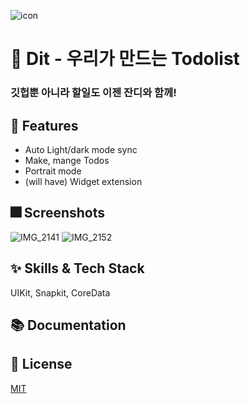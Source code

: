 ![icon](https://user-images.githubusercontent.com/31269150/188957665-591a91ed-6c12-44b6-9602-790d73f7ee28.png)

# :iphone: Dit - 우리가 만드는 Todolist

### 깃헙뿐 아니라 할일도 이젠 잔디와 함께!


## :pushpin: Features

- Auto Light/dark mode sync
- Make, mange Todos
- Portrait mode
- (will have) Widget extension

## :fireworks: Screenshots
![IMG_2141](https://user-images.githubusercontent.com/31269150/188958024-a258df82-fd88-4cbb-87e7-d94112fd82ec.PNG)
![IMG_2152](https://user-images.githubusercontent.com/31269150/188958168-ed13dd97-b6b3-4d57-ae93-41c0f0d3fada.PNG)


## :sparkles: Skills & Tech Stack
UIKit, Snapkit, CoreData

## :books: Documentation

## :lock_with_ink_pen: License

[MIT](https://choosealicense.com/licenses/mit/)
